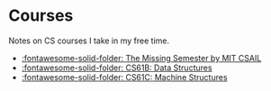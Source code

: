 # Courses

Notes on CS courses I take in my free time.

- [:fontawesome-solid-folder: The Missing Semester by MIT CSAIL](the-missing-semester/index.md)
- [:fontawesome-solid-folder: CS61B: Data
    Structures](cs61b-data-structures/index.md)
- [:fontawesome-solid-folder: CS61C: Machine
    Structures](cs61c-machine-structures/index.md)
